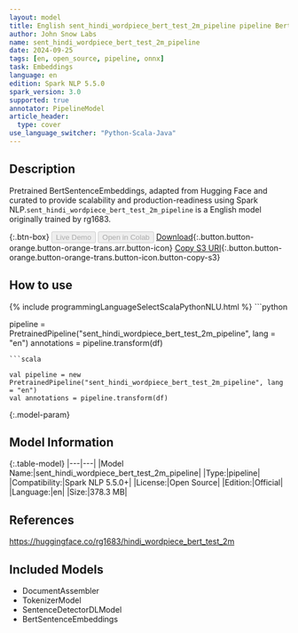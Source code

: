 ```yaml
---
layout: model
title: English sent_hindi_wordpiece_bert_test_2m_pipeline pipeline BertSentenceEmbeddings from rg1683
author: John Snow Labs
name: sent_hindi_wordpiece_bert_test_2m_pipeline
date: 2024-09-25
tags: [en, open_source, pipeline, onnx]
task: Embeddings
language: en
edition: Spark NLP 5.5.0
spark_version: 3.0
supported: true
annotator: PipelineModel
article_header:
  type: cover
use_language_switcher: "Python-Scala-Java"
---
```


## Description

Pretrained BertSentenceEmbeddings, adapted from Hugging Face and curated to provide scalability and production-readiness using Spark NLP.`sent_hindi_wordpiece_bert_test_2m_pipeline` is a English model originally trained by rg1683.

{:.btn-box}
<button class="button button-orange" disabled>Live Demo</button>
<button class="button button-orange" disabled>Open in Colab</button>
[Download](https://s3.amazonaws.com/auxdata.johnsnowlabs.com/public/models/sent_hindi_wordpiece_bert_test_2m_pipeline_en_5.5.0_3.0_1727249140694.zip){:.button.button-orange.button-orange-trans.arr.button-icon}
[Copy S3 URI](s3://auxdata.johnsnowlabs.com/public/models/sent_hindi_wordpiece_bert_test_2m_pipeline_en_5.5.0_3.0_1727249140694.zip){:.button.button-orange.button-orange-trans.button-icon.button-copy-s3}

## How to use



<div class="tabs-box" markdown="1">
{% include programmingLanguageSelectScalaPythonNLU.html %}
```python

pipeline = PretrainedPipeline("sent_hindi_wordpiece_bert_test_2m_pipeline", lang = "en")
annotations =  pipeline.transform(df)   

```
```scala

val pipeline = new PretrainedPipeline("sent_hindi_wordpiece_bert_test_2m_pipeline", lang = "en")
val annotations = pipeline.transform(df)

```
</div>

{:.model-param}
## Model Information

{:.table-model}
|---|---|
|Model Name:|sent_hindi_wordpiece_bert_test_2m_pipeline|
|Type:|pipeline|
|Compatibility:|Spark NLP 5.5.0+|
|License:|Open Source|
|Edition:|Official|
|Language:|en|
|Size:|378.3 MB|

## References

https://huggingface.co/rg1683/hindi_wordpiece_bert_test_2m

## Included Models

- DocumentAssembler
- TokenizerModel
- SentenceDetectorDLModel
- BertSentenceEmbeddings